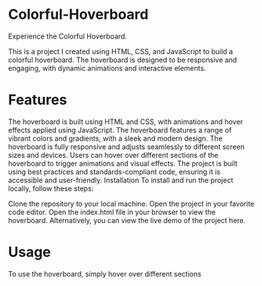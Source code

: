 # Colorful-Hoverboard
Experience the Colorful Hoverboard.

This is a project I created using HTML, CSS, and JavaScript to build a colorful hoverboard. The hoverboard is designed to be responsive and engaging, with dynamic animations and interactive elements.

# Features
The hoverboard is built using HTML and CSS, with animations and hover effects applied using JavaScript.
The hoverboard features a range of vibrant colors and gradients, with a sleek and modern design.
The hoverboard is fully responsive and adjusts seamlessly to different screen sizes and devices.
Users can hover over different sections of the hoverboard to trigger animations and visual effects.
The project is built using best practices and standards-compliant code, ensuring it is accessible and user-friendly.
Installation
To install and run the project locally, follow these steps:

Clone the repository to your local machine.
Open the project in your favorite code editor.
Open the index.html file in your browser to view the hoverboard.
Alternatively, you can view the live demo of the project here.

# Usage
To use the hoverboard, simply hover over different sections
